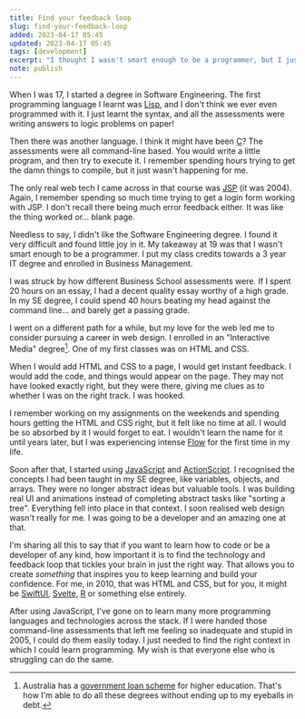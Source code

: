 ```yaml
---
title: Find your feedback loop
slug: find-your-feedback-loop
added: 2023-04-17 05:45
updated: 2023-04-17 05:45
tags: [development]
excerpt: "I thought I wasn't smart enough to be a programmer, but I just hadn't found the right languages yet."
note: publish
---
```


When I was 17, I started a degree in Software Engineering. The first programming language I learnt was [Lisp](https://en.wikipedia.org/wiki/Lisp_(programming_language)), and I don't think we ever even programmed with it. I just learnt the syntax, and all the assessments were writing answers to logic problems on paper! 

Then there was another language. I think it might have been [C](https://en.wikipedia.org/wiki/C_(programming_language))? The assessments were all command-line based. You would write a little program, and then try to execute it. I remember spending hours trying to get the damn things to compile, but it just wasn't happening for me.

The only real web tech I came across in that course was [JSP](https://en.wikipedia.org/wiki/Jakarta_Server_Pages) (it was 2004). Again, I remember spending so much time trying to get a login form working with JSP. I don't recall there being much error feedback either. It was like the thing worked or... blank page.

Needless to say, I didn't like the Software Engineering degree. I found it very difficult and found little joy in it. My takeaway at 19 was that I wasn't smart enough to be a programmer. I put my class credits towards a 3 year IT degree and enrolled in Business Management. 

I was struck by how different Business School assessments were. If I spent 20 hours on an essay, I had a decent quality essay worthy of a high grade. In my SE degree, I could spend 40 hours beating my head against the command line... and barely get a passing grade.

I went on a different path for a while, but my love for the web led me to consider pursuing a career in web design. I enrolled in an "Interactive Media" degree[^1]. One of my first classes was on HTML and CSS. 

When I would add HTML and CSS to a page, I would get instant feedback. I would add the code, and things would appear on the page. They may not have looked exactly right, but they were there, giving me clues as to whether I was on the right track. I was hooked.

I remember working on my assignments on the weekends and spending hours getting the HTML and CSS right, but it felt like no time at all. I would be so absorbed by it I would forget to eat. I wouldn't learn the name for it until years later, but I was experiencing intense [Flow](https://en.wikipedia.org/wiki/Flow_(psychology)) for the first time in my life.

Soon after that, I started using [JavaScript](https://en.wikipedia.org/wiki/JavaScript) and [ActionScript](https://en.wikipedia.org/wiki/ActionScript). I recognised the concepts I had been taught in my SE degree, like variables, objects, and arrays. They were no longer abstract ideas but valuable tools. I was building real UI and animations instead of completing abstract tasks like "sorting a tree". Everything fell into place in that context. I soon realised web design wasn't really for me. I was going to be a developer and an amazing one at that.

I'm sharing all this to say that if you want to learn how to code or be a developer of any kind, how important it is to find the technology and feedback loop that tickles your brain in just the right way. That allows you to create *something* that inspires you to keep learning and build your confidence. For me, in 2010, that was HTML and CSS, but for you, it might be [SwiftUI](https://developer.apple.com/xcode/swiftui/), [Svelte](https://svelte.dev/), [R](https://en.wikipedia.org/wiki/R_(programming_language)) or something else entirely. 

After using JavaScript, I've gone on to learn many more programming languages and technologies across the stack. If I were handed those command-line assessments that left me feeling so inadequate and stupid in 2005, I could do them easily today. I just needed to find the right context in which I could learn programming. My wish is that everyone else who is struggling can do the same.

[^1]: Australia has a [government loan scheme](https://www.education.gov.au/higher-education-loan-program) for higher education. That's how I'm able to do all these degrees without ending up to my eyeballs in debt.